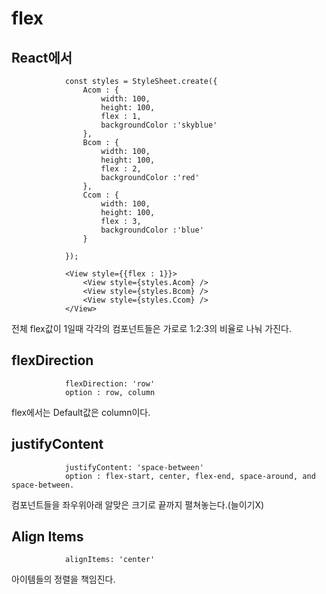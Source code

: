 # flex

## React에서

                const styles = StyleSheet.create({
                    Acom : {
                        width: 100,
                        height: 100,
                        flex : 1,
                        backgroundColor :'skyblue'
                    },
                    Bcom : {
                        width: 100,
                        height: 100,
                        flex : 2,
                        backgroundColor :'red'
                    },
                    Ccom : {
                        width: 100,
                        height: 100,
                        flex : 3,
                        backgroundColor :'blue'
                    }

                });

                <View style={{flex : 1}}>
                    <View style={styles.Acom} />
                    <View style={styles.Bcom} />
                    <View style={styles.Ccom} />
                </View>

전체 flex값이 1일때 각각의 컴포넌트들은 가로로 1:2:3의 비율로 나눠 가진다.

## flexDirection

                flexDirection: 'row'
                option : row, column

flex에서는 Default값은 column이다.

## justifyContent

                justifyContent: 'space-between'
                option : flex-start, center, flex-end, space-around, and space-between.

컴포넌트들을 좌우위아래 알맞은 크기로 끝까지 펼쳐놓는다.(늘이기X)

## Align Items

                alignItems: 'center'

아이템들의 정렬을 책임진다.
